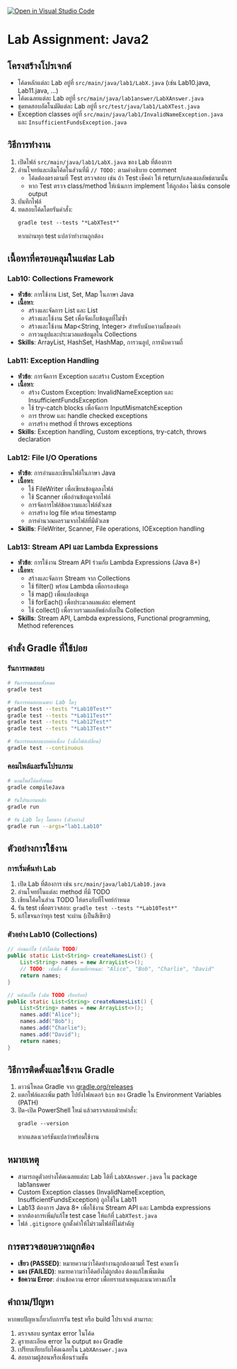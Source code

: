 [![Open in Visual Studio Code](https://classroom.github.com/assets/open-in-vscode-2e0aaae1b6195c2367325f4f02e2d04e9abb55f0b24a779b69b11b9e10269abc.svg)](https://classroom.github.com/online_ide?assignment_repo_id=20729028&assignment_repo_type=AssignmentRepo)
# Lab Assignment: Java2

## โครงสร้างโปรเจกต์
- โค้ดหลักแต่ละ Lab อยู่ที่ `src/main/java/lab1/LabX.java` (เช่น Lab10.java, Lab11.java, ...)
- โค้ดเฉลยแต่ละ Lab อยู่ที่ `src/main/java/lab1answer/LabXAnswer.java`
- ชุดทดสอบอัตโนมัติแต่ละ Lab อยู่ที่ `src/test/java/lab1/LabXTest.java`
- Exception classes อยู่ที่ `src/main/java/lab1/InvalidNameException.java` และ `InsufficientFundsException.java`

## วิธีการทำงาน
1. เปิดไฟล์ `src/main/java/lab1/LabX.java` ของ Lab ที่ต้องการ
2. อ่านโจทย์และเติมโค้ดในส่วนที่มี `// TODO:` ตามคำอธิบาย comment
   - โค้ดต้องตรงตามที่ Test ตรวจสอบ เช่น ถ้า Test เช็คค่า ให้ return/แสดงผลลัพธ์ตามนั้น
   - หาก Test ตรวจ class/method ให้เน้นการ implement ให้ถูกต้อง ไม่เน้น console output
3. บันทึกไฟล์
4. ทดสอบโค้ดโดยรันคำสั่ง:
   ```
   gradle test --tests "*LabXTest*"
   ```
   หากผ่านทุก test แปลว่าทำงานถูกต้อง

## เนื้อหาที่ครอบคลุมในแต่ละ Lab

### Lab10: Collections Framework
- **หัวข้อ**: การใช้งาน List, Set, Map ในภาษา Java
- **เนื้อหา**:
  - สร้างและจัดการ List<String> และ List<Integer>
  - สร้างและใช้งาน Set<String> เพื่อจัดเก็บข้อมูลที่ไม่ซ้ำ
  - สร้างและใช้งาน Map<String, Integer> สำหรับนับความถี่ของคำ
  - การวนลูปและประมวลผลข้อมูลใน Collections
- **Skills**: ArrayList, HashSet, HashMap, การวนลูป, การนับความถี่

### Lab11: Exception Handling
- **หัวข้อ**: การจัดการ Exception และสร้าง Custom Exception
- **เนื้อหา**:
  - สร้าง Custom Exception: InvalidNameException และ InsufficientFundsException
  - ใช้ try-catch blocks เพื่อจัดการ InputMismatchException
  - การ throw และ handle checked exceptions
  - การสร้าง method ที่ throws exceptions
- **Skills**: Exception handling, Custom exceptions, try-catch, throws declaration

### Lab12: File I/O Operations
- **หัวข้อ**: การอ่านและเขียนไฟล์ในภาษา Java
- **เนื้อหา**:
  - ใช้ FileWriter เพื่อเขียนข้อมูลลงไฟล์
  - ใช้ Scanner เพื่ออ่านข้อมูลจากไฟล์
  - การจัดการไฟล์ข้อความและไฟล์ตัวเลข
  - การสร้าง log file พร้อม timestamp
  - การคำนวณผลรวมจากไฟล์ที่มีตัวเลข
- **Skills**: FileWriter, Scanner, File operations, IOException handling

### Lab13: Stream API และ Lambda Expressions
- **หัวข้อ**: การใช้งาน Stream API ร่วมกับ Lambda Expressions (Java 8+)
- **เนื้อหา**:
  - สร้างและจัดการ Stream จาก Collections
  - ใช้ filter() พร้อม Lambda เพื่อกรองข้อมูล
  - ใช้ map() เพื่อแปลงข้อมูล
  - ใช้ forEach() เพื่อประมวลผลแต่ละ element
  - ใช้ collect() เพื่อรวบรวมผลลัพธ์กลับเป็น Collection
- **Skills**: Stream API, Lambda expressions, Functional programming, Method references

## คำสั่ง Gradle ที่ใช้บ่อย

### รันการทดสอบ
```bash
# รันการทดสอบทั้งหมด
gradle test

# รันการทดสอบเฉพาะ Lab ใดๆ
gradle test --tests "*Lab10Test*"
gradle test --tests "*Lab11Test*"
gradle test --tests "*Lab12Test*"
gradle test --tests "*Lab13Test*"

# รันการทดสอบแบบต่อเนื่อง (เมื่อไฟล์เปลี่ยน)
gradle test --continuous
```

### คอมไพล์และรันโปรแกรม
```bash
# คอมไพล์โค้ดทั้งหมด
gradle compileJava

# รันโปรแกรมหลัก
gradle run

# รัน Lab ใดๆ โดยตรง (ตัวอย่าง)
gradle run --args="lab1.Lab10"
```

## ตัวอย่างการใช้งาน

### การเริ่มต้นทำ Lab
1. เปิด Lab ที่ต้องการ เช่น `src/main/java/lab1/Lab10.java`
2. อ่านโจทย์ในแต่ละ method ที่มี TODO
3. เขียนโค้ดในส่วน TODO ให้ตรงกับที่โจทย์กำหนด
4. รัน test เพื่อตรวจสอบ: `gradle test --tests "*Lab10Test*"`
5. แก้ไขจนกว่าทุก test จะผ่าน (เป็นสีเขียว)

### ตัวอย่าง Lab10 (Collections)
```java
// ก่อนแก้ไข (ยังไม่เติม TODO)
public static List<String> createNamesList() {
    List<String> names = new ArrayList<>();
    // TODO: เพิ่มชื่อ 4 ชื่อตามที่กำหนด: "Alice", "Bob", "Charlie", "David"
    return names;
}

// หลังแก้ไข (เติม TODO เรียบร้อย)
public static List<String> createNamesList() {
    List<String> names = new ArrayList<>();
    names.add("Alice");
    names.add("Bob");
    names.add("Charlie");
    names.add("David");
    return names;
}
```

## วิธีการติดตั้งและใช้งาน Gradle
1. ดาวน์โหลด Gradle จาก [gradle.org/releases](https://gradle.org/releases/)
2. แตกไฟล์และเพิ่ม path ไปยังโฟลเดอร์ `bin` ของ Gradle ใน Environment Variables (PATH)
3. ปิด-เปิด PowerShell ใหม่ แล้วตรวจสอบด้วยคำสั่ง:
   ```
   gradle --version
   ```
   หากแสดงเวอร์ชันแปลว่าพร้อมใช้งาน

## หมายเหตุ
- สามารถดูตัวอย่างโค้ดเฉลยแต่ละ Lab ได้ที่ `LabXAnswer.java` ใน package lab1answer
- Custom Exception classes (InvalidNameException, InsufficientFundsException) ถูกใช้ใน Lab11
- Lab13 ต้องการ Java 8+ เพื่อใช้งาน Stream API และ Lambda expressions
- หากต้องการเพิ่ม/แก้ไข test case ให้แก้ที่ `LabXTest.java`
- ไฟล์ `.gitignore` ถูกตั้งค่าให้ไม่รวมไฟล์ที่ไม่สำคัญ

## การตรวจสอบความถูกต้อง
- **เขียว (PASSED)**: หมายความว่าโค้ดทำงานถูกต้องตามที่ Test คาดหวัง
- **แดง (FAILED)**: หมายความว่าโค้ดยังไม่ถูกต้อง ต้องแก้ไขเพิ่มเติม
- **ข้อความ Error**: อ่านข้อความ error เพื่อทราบสาเหตุและแนวทางแก้ไข

## คำถาม/ปัญหา
หากพบปัญหาเกี่ยวกับการรัน test หรือ build โปรเจกต์ สามารถ:
1. ตรวจสอบ syntax error ในโค้ด
2. ดูรายละเอียด error ใน output ของ Gradle
3. เปรียบเทียบกับโค้ดเฉลยใน `LabXAnswer.java`
4. สอบถามผู้สอนหรือเพื่อนร่วมชั้น
